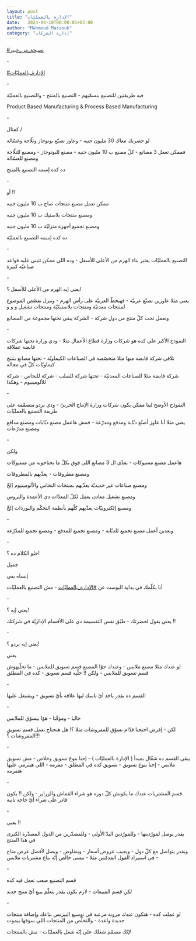 ```yaml
---
layout: post
title: "الإدارة بالعمليّات"
date:   2024-04-10T00:00:01+03:00
author: "Mahmoud Marzouk"
category: "إدارة الشركات"
---
```



[<u>\#نصيحة\_من\_خبير</u>](https://www.facebook.com/hashtag/%D9%86%D8%B5%D9%8A%D8%AD%D8%A9_%D9%85%D9%86_%D8%AE%D8%A8%D9%8A%D8%B1?__eep__=6&__cft__%5b0%5d=AZVwHm8Zh4frjAQ64MKaJ5mgi-QIp7Nw135lE7BDRSj9jqfDc5ZobodcmJAqLqBcjUG-9xzRur_McqO6F2LIOmemm4XkYpMPRRpfAnlJ7Nhv_6sYIWlt9rC_LBHq0WWCyA9EvNNiQplRkVoIMEhDQmRlJCVnnviSMNmsCf22FSDeWYGGXzt0SJMLTSDmk5QEHXo&__tn__=*NK-R)

\-

[<u>\#الإدارة\_بالعمليّات</u>](https://www.facebook.com/hashtag/%D8%A7%D9%84%D8%A5%D8%AF%D8%A7%D8%B1%D8%A9_%D8%A8%D8%A7%D9%84%D8%B9%D9%85%D9%84%D9%8A%D9%91%D8%A7%D8%AA?__eep__=6&__cft__%5b0%5d=AZVwHm8Zh4frjAQ64MKaJ5mgi-QIp7Nw135lE7BDRSj9jqfDc5ZobodcmJAqLqBcjUG-9xzRur_McqO6F2LIOmemm4XkYpMPRRpfAnlJ7Nhv_6sYIWlt9rC_LBHq0WWCyA9EvNNiQplRkVoIMEhDQmRlJCVnnviSMNmsCf22FSDeWYGGXzt0SJMLTSDmk5QEHXo&__tn__=*NK-R)

\-

فيه طريقتين للتصنيع بنسمّيهم - التصنيع بالمنتج - والتصنيع
بالعمليّة

Product Based Manufacturing & Process Based Manufacturing

\-

كمثال /

لو حضرتك معاك 30 مليون جنيه - وعاوز تصنّع بوتوجاز وثلّاجة
وغسّالة

فممكن تعمل 3 مصانع - كلّ مصنع ب 10 مليون جنيه - مصنع
للبوتوجاز - ومصنع للتلّاجة ومصنع للغسّالة

ده كده إسمه التصنيع بالمنتج

\-

أو !!

ممكن تعمل مصنع منتجات صاج ب 10 مليون جنيه

ومصنع منتجات بلاستيك ب 10 مليون جنيه

ومصنع تجميع أجهزة منزليّة ب 10 مليون جنيه

ده كده إسمه التصنيع بالعمليّة

\-

التصنيع بالعمليّات يعتبر بناء الهرم من الأعلى للأسفل -
وده اللي ممكن تتبنى عليه قواعد صناعيّة كبيرة

\-

يعني إيه الهرم من الأعلى للأسفل ؟!

يعني مثلا عاوزين نصنّع عربيّة - فهنحطّ العربيّة على رأس
الهرم - وننزل نفصّص الموضوع لمنتجات معدنيّة ومنتجات بلاستيكيّة ومنتجات
تشغيل و و و

ونعمل تحت كلّ منتج من دول شركة - الشركة يبقى تحتها مجموعة
من المصانع

\-

النموذج الأكبر على كده هو شركات وزارة قطاع الأعمال
مثلا - ودي وزارة تحتها شركات قابضة عملاقة

تلاقي شركة قابضة منها مثلا متخصّصة في الصناعات
الكيماويّة - تحتها مصانع بتنتج كيماويّات كلّ في مجاله

شركة قابضة مثلا للصناعات المعدنيّة - تحتها شركة للصلب -
شركة للنحاس - شركة للألومينيوم - وهكذا

\-

النموذج الأوضح لينا ممكن يكون شركات وزارة الإنتاج
الحربيّ - ودي بردو متصمّمة على طريقة التصنيع بالعمليّات

يعني مثلا أنا عاوز أصنّع دبّابة ومدفع ومدرّعة - فمش هاعمل
مصنع دبّابات ومصنع مدافع ومصنع مدرّعات

\-

ولكن

هاعمل مصنع مسبوكات - يغذّي ال 3 مصانع اللي فوق بكلّ ما
يحتاجونه من مسبوكات

ومصنع مطروقات - يغذّيهم بالمطروقات

ومصنع صناعات غير حديديّة يغذّيهم بمنتجات النحاس
والألومينيوم إلخّ

ومصنع تشغيل معادن يعمل لكلّ المعدّات دي الأعمدة
والتروس

ومصنع إلكترونيّات يغذّيهم كلّهم بأنظمة التحكّم والبوردات
إلخّ

\-

وبعدين أعمل مصنع تجميع للدبّابة - ومصنع تجميع للمدفع -
ومصنع تجميع للمدّرّعة

\-

حلو الكلام ده ؟!

جميل

إنساه بقى

أنا بكلّمك في بداية البوست عن
[<u>\#الإدارة\_بالعمليّات</u>](https://www.facebook.com/hashtag/%D8%A7%D9%84%D8%A5%D8%AF%D8%A7%D8%B1%D8%A9_%D8%A8%D8%A7%D9%84%D8%B9%D9%85%D9%84%D9%8A%D9%91%D8%A7%D8%AA?__eep__=6&__cft__%5b0%5d=AZVwHm8Zh4frjAQ64MKaJ5mgi-QIp7Nw135lE7BDRSj9jqfDc5ZobodcmJAqLqBcjUG-9xzRur_McqO6F2LIOmemm4XkYpMPRRpfAnlJ7Nhv_6sYIWlt9rC_LBHq0WWCyA9EvNNiQplRkVoIMEhDQmRlJCVnnviSMNmsCf22FSDeWYGGXzt0SJMLTSDmk5QEHXo&__tn__=*NK-R) -
مش التصنيع بالعمليّات

\-

يعني إيه ؟!

يعني بقول لحضرتك - طبّق نفس التقسيمة دي على الأقسام
الإداريّة في شركتك !!

\-

يعني إيه بردو ؟!

يعني

لو عندك مثلا مصنع ملابس - وعندك جوّا المصنع قسم تسويق
للملابس - ما تخلّيهوش قسم تسويق للملابس - ولكن !! خلّيه قسم تسويق - كده في
المطلق

\-

القسم ده يقدر ياخد أيّ تاسك ليها علاقة بأيّ تسويق - ويشتغل
عليها

\-

حاليا - ومؤقّتا - هوّا بيسوّق للملابس

لكن - إفرض احتجنا قدّام نسوّق للمفروشات مثلا ؟! هل هنحتاج
نعمل قسم تسويق المفروشات ؟!!!

\-

يبقى القسم ده شغّال بمبدأ ( الإدارة بالعمليّات ) - إحنا
بتوع تسويق وخلاص - مش تسويق ملابس - إحنا بتوع تسويق - تسويق كده في
المطلق - مفرمة - اللي هيترمي عليها هتفرمه

\-

قسم المشتريات عندك ما يكونش كلّ دوره هو شراء القماش
والزراير - ولكن !! يكون قادر على شراء أيّ حاجة تانية

\-

يعني !!

يقدر يوصل لمورّدينها - وللمورّدين اليدّ الأولى - وللمصدّرين
من الدول المصدّرة الكبرى في هذا المنتج

ويقدر يتواصل مع كلّ دول - ويجيب عروض أسعار - ويتفاوض -
ويصل لأفضل عرض متاح - في استيراد الفول المدمّس مثلا - ينسى خالص إنّه بتاع
مشتريات ملابس

\-

قسم التصنيع صعب تعمل فيه كده

لكن قسم المبيعات - لازم يكون يقدر يتعلّم يبيع أيّ منتج
جديد

\-

لو عملت كده - هتكون عندك مرونة مرعبة في توسيع البيزنس
بتاعك وإضافة منتجات جديدة واعدة - والتخلّص من المنتجات اللي سوقها
بيموت

لإنّك مصمّم شغلك على إنّه شغل بالعمليّات - مش
بالمنتجات
